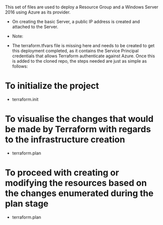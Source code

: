 This set of files are used to deploy a  Resource Group and a Windows Server 2016 using Azure as its provider.
- On creating the basic Server, a public IP address is created and attached to the Server.

- Note:
- The terraform.tfvars file is missing here and needs to be created to get this deployment completed, as it contains the Service Principal credentials that allows Terraform authenticate against Azure. Once this is added to the cloned repo, the steps needed are just as simple as follows:

# To initialize the project
- terraform.init

# To visualise the changes that would be made by Terraform with regards to the infrastructure creation
- terraform.plan

# To proceed with creating or modifying the resources based on the changes enumerated during the plan stage
- terraform.plan 